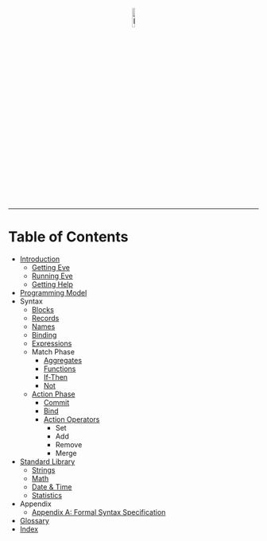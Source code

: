 <p align="center">
  <img src="http://www.witheve.com/logo.png" alt="Eve logo" width="10%" />
</p>

---

# Table of Contents

- [Introduction](https://github.com/witheve/docs/blob/master/drafts/handbook/intro.md)
  - [Getting Eve](https://github.com/witheve/docs/blob/master/drafts/handbook/installation.md)
  - [Running Eve](https://github.com/witheve/docs/blob/master/drafts/handbook/running.md)
  - [Getting Help](https://github.com/witheve/docs/blob/master/drafts/handbook/help.md)
- [Programming Model](https://github.com/witheve/docs/blob/master/drafts/handbook/model.md)
- Syntax
  - [Blocks](https://github.com/witheve/docs/blob/master/drafts/handbook/blocks.md)
  - [Records](https://github.com/witheve/docs/blob/master/drafts/handbook/records.md)
  - [Names](https://github.com/witheve/docs/blob/master/drafts/handbook/names.md)
  - [Binding](https://github.com/witheve/docs/blob/master/drafts/handbook/binding.md)
  - [Expressions](https://github.com/witheve/docs/blob/master/drafts/handbook/expressions.md)
  - Match Phase
    - [Aggregates](https://github.com/witheve/docs/blob/master/drafts/handbook/aggregates.md)
    - [Functions](https://github.com/witheve/docs/blob/master/drafts/handbook/functions.md)
    - [If-Then](https://github.com/witheve/docs/blob/master/drafts/handbook/if.md)
    - [Not](https://github.com/witheve/docs/blob/master/drafts/handbook/not.md)
  - [Action Phase](https://github.com/witheve/docs/blob/master/drafts/handbook/action-phase.md)
    - [Commit](https://github.com/witheve/docs/blob/master/drafts/handbook/commit.md)
    - [Bind](https://github.com/witheve/docs/blob/master/drafts/handbook/bind.md)
    - [Action Operators](https://github.com/witheve/docs/blob/master/drafts/handbook/action-operators.md)
      - Set
      - Add
      - Remove
      - Merge
- [Standard Library](https://github.com/witheve/docs/blob/master/drafts/handbook/standard-library.md)
  - [Strings](https://github.com/witheve/docs/blob/master/drafts/handbook/strings/strings.md)
  - [Math](https://github.com/witheve/docs/blob/master/drafts/handbook/math/math.md)
  - [Date & Time](https://github.com/witheve/docs/blob/master/drafts/handbook/datetime/datetime.md)
  - [Statistics](https://github.com/witheve/docs/blob/master/drafts/handbook/statistics/statistics.md)
- Appendix
  - [Appendix A: Formal Syntax Specification](ebnf.md)
- [Glossary](glossary.md)
- [Index](index.md)
